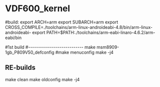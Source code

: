 # VDF600_kernel
#build:
export ARCH=arm
export SUBARCH=arm
export CROSS_COMPILE=./toolchains/arm-linux-androideabi-4.8/bin/arm-linux-androideabi-
export PATH=$PATH:./toolchains/arm-eabi-linaro-4.6.2/arm-eabi/bin


#1st build
 #----------------------------
make msm8909-1gb_P809V50_defconfig
#make menuconfig
make -j4


RE-builds
----------------------------
make clean
make oldconfig
make -j4
